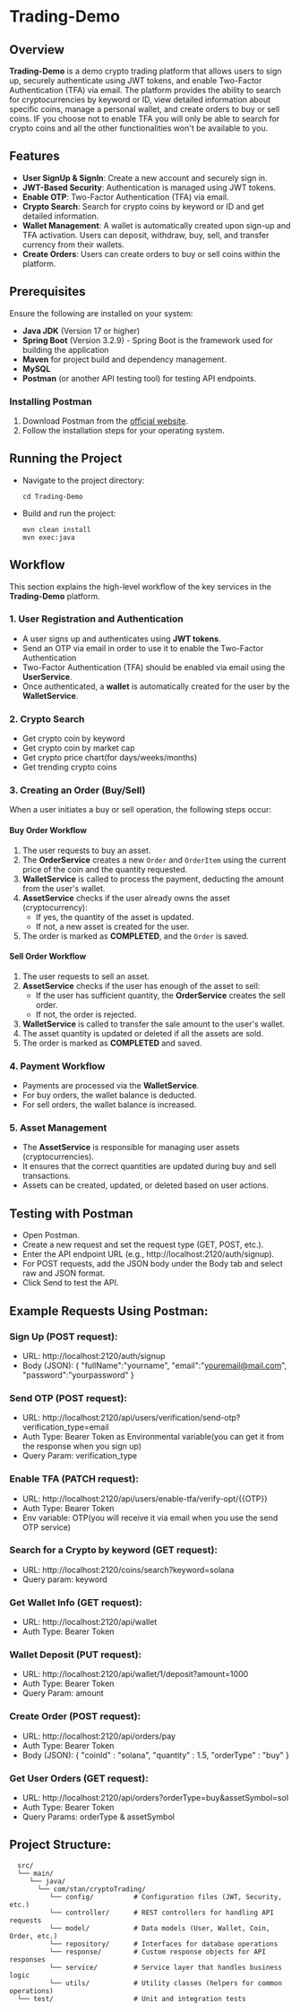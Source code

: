 # Trading-Demo

## Overview
**Trading-Demo** is a demo crypto trading platform that allows users to sign up, securely authenticate using JWT tokens, and enable Two-Factor Authentication (TFA) via email. The platform provides the ability to search for cryptocurrencies by keyword or ID, view detailed information about specific coins, manage a personal wallet, and create orders to buy or sell coins. IF you choose not to enable TFA you will only be able to search for crypto coins and all the other functionalities won't be available to you.

## Features
- **User SignUp & SignIn**: Create a new account and securely sign in.
- **JWT-Based Security**: Authentication is managed using JWT tokens.
- **Enable OTP**: Two-Factor Authentication (TFA) via email.
- **Crypto Search**: Search for crypto coins by keyword or ID and get detailed information.
- **Wallet Management**: A wallet is automatically created upon sign-up and TFA activation. Users can deposit, withdraw, buy, sell, and transfer currency from their wallets.
- **Create Orders**: Users can create orders to buy or sell coins within the platform.

## Prerequisites
Ensure the following are installed on your system:
- **Java JDK** (Version 17 or higher)
- **Spring Boot** (Version 3.2.9) - Spring Boot is the framework used for building the application
- **Maven** for project build and dependency management.
- **MySQL**
- **Postman** (or another API testing tool) for testing API endpoints.
  
### Installing Postman
1. Download Postman from the [official website](https://www.postman.com/downloads/).
2. Follow the installation steps for your operating system.

## Running the Project
- Navigate to the project directory:

      cd Trading-Demo
- Build and run the project:

      mvn clean install
      mvn exec:java

## Workflow
This section explains the high-level workflow of the key services in the **Trading-Demo** platform.

### 1. User Registration and Authentication
- A user signs up and authenticates using **JWT tokens**.
- Send an OTP via email in order to use it to enable the Two-Factor Authentication
- Two-Factor Authentication (TFA) should be enabled via email using the **UserService**.
- Once authenticated, a **wallet** is automatically created for the user by the **WalletService**.

### 2. Crypto Search
- Get crypto coin by keyword
- Get crypto coin by market cap
- Get crypto price chart(for days/weeks/months)
- Get trending crypto coins

### 3. Creating an Order (Buy/Sell)
When a user initiates a buy or sell operation, the following steps occur:

#### Buy Order Workflow
1. The user requests to buy an asset.
2. The **OrderService** creates a new `Order` and `OrderItem` using the current price of the coin and the quantity requested.
3. **WalletService** is called to process the payment, deducting the amount from the user's wallet.
4. **AssetService** checks if the user already owns the asset (cryptocurrency):
    - If yes, the quantity of the asset is updated.
    - If not, a new asset is created for the user.
5. The order is marked as **COMPLETED**, and the `Order` is saved.

#### Sell Order Workflow
1. The user requests to sell an asset.
2. **AssetService** checks if the user has enough of the asset to sell:
    - If the user has sufficient quantity, the **OrderService** creates the sell order.
    - If not, the order is rejected.
3. **WalletService** is called to transfer the sale amount to the user's wallet.
4. The asset quantity is updated or deleted if all the assets are sold.
5. The order is marked as **COMPLETED** and saved.

### 4. Payment Workflow
- Payments are processed via the **WalletService**.
- For buy orders, the wallet balance is deducted.
- For sell orders, the wallet balance is increased.

### 5. Asset Management
- The **AssetService** is responsible for managing user assets (cryptocurrencies).
- It ensures that the correct quantities are updated during buy and sell transactions.
- Assets can be created, updated, or deleted based on user actions.

## Testing with Postman
- Open Postman.
- Create a new request and set the request type (GET, POST, etc.).
- Enter the API endpoint URL (e.g., http://localhost:2120/auth/signup).
- For POST requests, add the JSON body under the Body tab and select raw and JSON format.
- Click Send to test the API.

## Example Requests Using Postman:

### Sign Up (POST request):
- URL: http://localhost:2120/auth/signup
- Body (JSON):
{
    "fullName":"yourname",
    "email":"youremail@mail.com",
    "password":"yourpassword"
}

### Send OTP (POST request):
- URL: http://localhost:2120/api/users/verification/send-otp?verification_type=email
- Auth Type: Bearer Token as Environmental variable(you can get it from the response when you sign up)
- Query Param: verification_type

### Enable TFA (PATCH request):
- URL: http://localhost:2120/api/users/enable-tfa/verify-opt/{{OTP}}
- Auth Type: Bearer Token
- Env variable: OTP(you will receive it via email when you use the send OTP service)

### Search for a Crypto by keyword (GET request):
- URL: http://localhost:2120/coins/search?keyword=solana
- Query param: keyword

### Get Wallet Info (GET request):
- URL: http://localhost:2120/api/wallet
- Auth Type: Bearer Token

### Wallet Deposit (PUT request):
- URL: http://localhost:2120/api/wallet/1/deposit?amount=1000
- Auth Type: Bearer Token
- Query Param: amount
  
### Create Order (POST request):
- URL: http://localhost:2120/api/orders/pay
- Auth Type: Bearer Token
- Body (JSON):
{
    "coinId" : "solana",
    "quantity" : 1.5,
    "orderType" : "buy"
}

### Get User Orders (GET request):
- URL: http://localhost:2120/api/orders?orderType=buy&assetSymbol=sol
- Auth Type: Bearer Token
- Query Params: orderType & assetSymbol


## Project Structure: 
      src/
      └── main/
         └── java/
           └── com/stan/cryptoTrading/
              └── config/          # Configuration files (JWT, Security, etc.)
              └── controller/      # REST controllers for handling API requests
              └── model/           # Data models (User, Wallet, Coin, Order, etc.)
              └── repository/      # Interfaces for database operations
              └── response/        # Custom response objects for API responses
              └── service/         # Service layer that handles business logic
              └── utils/           # Utility classes (helpers for common operations)
      └── test/                    # Unit and integration tests
